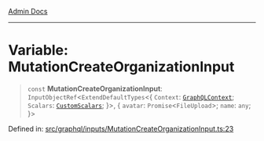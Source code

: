 [Admin Docs](/)

***

# Variable: MutationCreateOrganizationInput

> `const` **MutationCreateOrganizationInput**: `InputObjectRef`\<`ExtendDefaultTypes`\<\{ `Context`: [`GraphQLContext`](../../../context/type-aliases/GraphQLContext.md); `Scalars`: [`CustomScalars`](../../../scalars/type-aliases/CustomScalars.md); \}\>, \{ `avatar`: `Promise`\<`FileUpload`\>; `name`: `any`; \}\>

Defined in: [src/graphql/inputs/MutationCreateOrganizationInput.ts:23](https://github.com/Suyash878/talawa-api/blob/dcefc5853f313fc5e9e097849457ef0d144bcf61/src/graphql/inputs/MutationCreateOrganizationInput.ts#L23)
